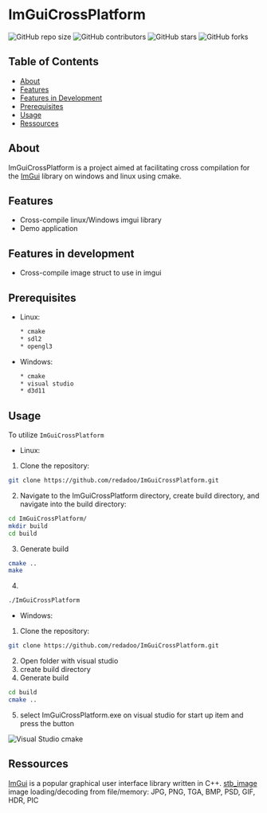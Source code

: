 # ImGuiCrossPlatform

![GitHub repo size](https://img.shields.io/github/repo-size/redadoo/ImGuiCrossPlatform)
![GitHub contributors](https://img.shields.io/github/contributors/redadoo/ImGuiCrossPlatform)
![GitHub stars](https://img.shields.io/github/stars/redadoo/ImGuiCrossPlatform?style=social)
![GitHub forks](https://img.shields.io/github/forks/redadoo/ImGuiCrossPlatform?style=social)

## Table of Contents

- [About](#about)
- [Features](#Features)
- [Features in Development](#Features)
- [Prerequisites](#prerequisites)
- [Usage](#usage)
- [Ressources](#ressources)

## About

ImGuiCrossPlatform is a project aimed at facilitating cross compilation for the [ImGui](https://github.com/ocornut/imgui) library on windows and linux using cmake.

## Features

*  Cross-compile linux/Windows imgui library
*  Demo application

## Features in development

* Cross-compile image struct to use in imgui

## Prerequisites
* Linux:
  ```bash
  * cmake
  * sdl2
  * opengl3
  ```
* Windows:
  ```bash
  * cmake
  * visual studio
  * d3d11
  ```
## Usage

To utilize `ImGuiCrossPlatform`
* Linux:
1) Clone the repository:
```bash
git clone https://github.com/redadoo/ImGuiCrossPlatform.git
```
2) Navigate to the ImGuiCrossPlatform directory, create build directory, and navigate into the build directory:
```bash
cd ImGuiCrossPlatform/
mkdir build
cd build
```
3) Generate build
```bash
cmake ..
make
```
4)
```bash
./ImGuiCrossPlatform
```
* Windows:
1) Clone the repository:
```bash
git clone https://github.com/redadoo/ImGuiCrossPlatform.git
```
2) Open folder with visual studio
3) create build directory
4) Generate build
```bash
cd build
cmake ..
```
5) select ImGuiCrossPlatform.exe on visual studio for start up item and press the button

   
![Visual Studio cmake](https://github.com/redadoo/ImGuiCrossPlatform/assets/23256144/4b5e81b7-f9c3-4dc2-b078-9c50ca79d4aa)
   
## Ressources

[ImGui](https://github.com/ocornut/imgui) is a popular graphical user interface library written in C++.
[stb_image](https://github.com/nothings/stb/blob/master/stb_image.h) image loading/decoding from file/memory: JPG, PNG, TGA, BMP, PSD, GIF, HDR, PIC
  
